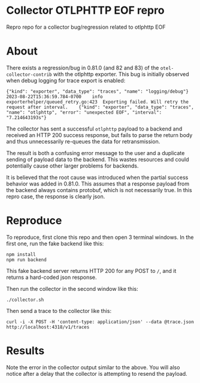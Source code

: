 # Collector OTLPHTTP EOF repro

Repro repo for a collector bug/regression related to otlphttp EOF

# About

There exists a regression/bug in 0.81.0 (and 82 and 83) of the `otel-collector-contrib`
with the otlphttp exporter. This bug is initially observed when debug logging for
trace export is enabled:

```
{"kind": "exporter", "data_type": "traces", "name": "logging/debug"}
2023-08-22T15:36:59.784-0700	info	exporterhelper/queued_retry.go:423	Exporting failed. Will retry the request after interval.	{"kind": "exporter", "data_type": "traces", "name": "otlphttp", "error": "unexpected EOF", "interval": "7.214643193s"}
```

The collector has sent a successful `otlphttp` payload to a backend and received an HTTP 200
success response, but fails to parse the return body and thus unnecessarily re-queues
the data for retransmission.

The result is both a confusing error message to the user and a duplicate sending
of payload data to the backend. This wastes resources and could potentially cause 
other larger problems for backends.

It is believed that the root cause was introduced when the partial success
behavior was added in 0.81.0. This assumes that a response payload from the backend
always contains protobuf, which is not necessarily true. In this repro case, 
the response is clearly json.

# Reproduce

To reproduce, first clone this repo and then open 3 terminal windows. 
In the first one, run the fake backend like this:

```
npm install
npm run backend
```

This fake backend server returns HTTP 200 for any POST to `/`, and it returns
a hard-coded json response.


Then run the collector in the second window like this:
```
./collector.sh
```

Then send a trace to the collector like this:

```
curl -i -X POST -H 'content-type: application/json' --data @trace.json http://localhost:4318/v1/traces
```

# Results

Note the error in the collector output similar to the above. You will also
notice after a delay that the collector is attempting to resend the payload.